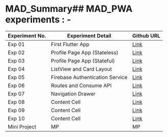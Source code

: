 # MAD_Summary## MAD_PWA experiments : - 

| Experiment No.  | Experiment Detail | Github URL |
| ------------- | ------------- | ------------- |
| Exp 01  |  First Flutter App  | [Link](https://github.com/Ankitlobo/MAD_EXP1) |
| Exp 02  | Profile Page App (Stateless)  | [Link](https://github.com/Ankitlobo/MAD_EXP2) |
| Exp 03  | Profile Page App (Stateful) | [Link](https://github.com/Ankitlobo/MAD_EXP3) |
| Exp 04  | ListView and Card Layout  | [Link](https://github.com/Ankitlobo/MAD_EXP4) |
| Exp 05  | Firebase Authentication Service  | [Link](https://github.com/Ankitlobo/MAD_EXP5)  |
| Exp 06  |  Routes and Consume API  | [Link](https://github.com/Ankitlobo/MAD_EXP6)  |
| Exp 07  | Navigation Drawer  | [Link](https://github.com/Ankitlobo/MAD_EXP7)  |
| Exp 08  | Content Cell  | [Link](https://github.com/Ankitlobo/MAD_EXP8)  |
| Exp 09  | Content Cell  | [Link](https://github.com/Ankitlobo/MAD_EXP9)  |
| Exp 10  | Content Cell  | [Link](https://github.com/Ankitlobo/MAD_EXP10)  |
| Mini Project  | MP  | MP  |
